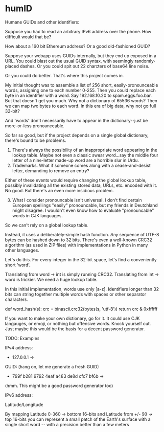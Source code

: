 # humID

Humane GUIDs and other identifiers:

Suppose you had to read an arbitrary IPv6 address over the phone. How difficult would that be?

How about a 160 bit Ethereum address? Or a good old-fashioned GUID?

Suppose your webapp uses GUIDs internally, but they end up exposed in a URL.
You could blast out the usual GUID syntax, with seemingly randomly-placed dashes. Or you could spit out 22 charcters of base64 line noise.

Or you could do better. That's where this project comes in.

My initial thought was to assemble a list of 256 short, easily-pronounceable words, assigning one to each number 0-255.
Then you could replace each byte in an identifier with a word. Say 192.168.10.20 to spam.eggs.foo.bar.
But that doesn't get you much. Why not a dictionary of 65536 words? Then we can map two bytes to each word.
In this era of big data, why not go full 32-bit?

And 'words' don't necessarily have to appear in the dictionary--just be more-or-less pronounceable.

So far so good, but if the project depends on a single global dictionary, there's bound to be problems.
1) There's always the possibility of an inappropriate word appearing in the lookup table. Maybe not even a classic
swear word...say the middle four letter of a nine-letter made-up word are a horrible slur in Urdu.
2) Trademarks. What if someone comes along with a cease-and-desist letter, demanding to remove an entry?

Either of these events would require changing the global lookup table, possibly invalidating all the existing stored
data, URLs, etc. encoded with it. No good. But there's an even more insidious problem.

3) What I consider pronouncable isn't universal. I don't find certain European  spellings "easily" pronouncable, but my friends in
Deutchland might disagree. I wouldn't even know how to evaluate "pronouncable" words in CJK languages.

So we can't rely on a global lookup table.

Instead, it uses a deliberately-simple hash function. *Any* sequence of UTF-8 bytes can be hashed down to 32 bits. There's even a well-known CRC32 algorithm (as used in ZIP files) with implementations in Python in many other languages.

Let's do this. For every integer in the 32-bit space, let's find a conveniently short 'word'.

Translating from word -> int is simply running CRC32. Translating from int -> word is trickier. We need a huge lookup table.

In this initial implementation, words use only [a-z]. Identifiers longer than 32 bits can string together multiple words with spaces or other separator characters.

def word_hash(s):
    crc = binascii.crc32(bytes(s, 'utf-8'))
    return crc & 0xffffff

If you want to make your own dictionary, go for it. It could use CJK langauges, or emoji, or nothing but offensive
words. Knock yourself out. Just maybe this would be the basis for a decent password generator.

TODO: Examples

IPv4 address:
  * 127.0.0.1 ->
  
GUID:
  (hang on, let me generate a fresh GUID)
  * 799f b281 9792 4eaf a483 de8d cfc7 bf6b ->

(hmm. This might be a good password generator too)

IPv6 address:

Latitude/Longitude

By mapping Latitude 0-360 -> bottom 16-bits and Latitude from +/- 90 -> top 16-bits
you can represent a small patch of the Earth's surface with a single short word -- with a precision better than a few meters




